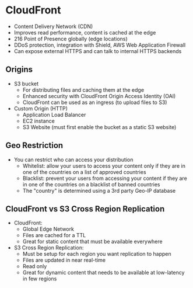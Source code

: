 # CloudFront

* Content Delivery Network (CDN)
* Improves read performance, content is cached at the edge
* 216 Point of Presence globally (edge locations)
* DDoS protection, integration with Shield, AWS Web Application Firewall
* Can expose external HTTPS and can talk to internal HTTPS backends

## Origins

* S3 bucket
  * For distributing files and caching them at the edge
  * Enhanced security with CloudFront Origin Access Identity (OAI)
  * CloudFront can be used as an ingress (to upload files to S3)
* Custom Origin (HTTP)
  * Application Load Balancer
  * EC2 instance
  * S3 Website (must first enable the bucket as a static S3 website)

## Geo Restriction

* You can restrict who can access your distribution
  * Whitelist: allow your users to access your content only if they are in one of the countries on a list of approved countries
  * Blacklist: prevent your users from accessing your content if they are in one of the countries on a blacklist of banned countries
  * The "country" is determined using a 3rd party Geo-IP database

## CloudFront vs S3 Cross Region Replication

* CloudFront:
  * Global Edge Network
  * Files are cached for a TTL
  * Great for static content that must be available everywhere
* S3 Cross Region Replication:
  * Must be setup for each region you want replication to happen
  * Files are updated in near real-time
  * Read only
  * Great for dynamic content that needs to be available at low-latency in few regions
  